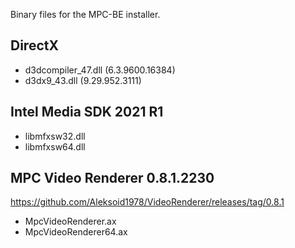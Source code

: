 Binary files for the MPC-BE installer.

## DirectX
* d3dcompiler_47.dll (6.3.9600.16384)
* d3dx9_43.dll (9.29.952.3111)

## Intel Media SDK 2021 R1
* libmfxsw32.dll
* libmfxsw64.dll

## MPC Video Renderer 0.8.1.2230
https://github.com/Aleksoid1978/VideoRenderer/releases/tag/0.8.1
* MpcVideoRenderer.ax
* MpcVideoRenderer64.ax
